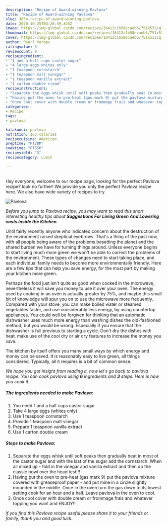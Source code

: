 ```yaml
---
description: "Recipe of Award-winning Pavlova"
title: "Recipe of Award-winning Pavlova"
slug: 3654-recipe-of-award-winning-pavlova
date: 2020-10-25T03:28:59.845Z
image: https://img-global.cpcdn.com/recipes/16412c1b58ecaeb6/751x532cq70/pavlova-recipe-main-photo.jpg
thumbnail: https://img-global.cpcdn.com/recipes/16412c1b58ecaeb6/751x532cq70/pavlova-recipe-main-photo.jpg
cover: https://img-global.cpcdn.com/recipes/16412c1b58ecaeb6/751x532cq70/pavlova-recipe-main-photo.jpg
author: Pearl Vargas
ratingvalue: 3
reviewcount: 9
recipeingredient:
- "1 and a half cups castor sugar"
- "4 large eggs whites only"
- "1 teaspoon cornstarch"
- "1 teaspoon malt vinegar"
- "1 teaspoon vanilla extract"
- "1 carton double cream"
recipeinstructions:
- "Separate the eggs whisk until soft peaks then gradually beat in most of the castor sugar and with the last of the sugar add the cornstarch. When all mixed up - fold in the vinegar and vanilla extract and then do the classic bowl over the head test!!!"
- "Having put the oven to pre-heat (gas mark 9) put the pavlova mixture covered with greaseproof paper - and put mine in a circle slightly mounded in the middle. Once in the oven turn the gas down to its lowest setting cook for an hour and a half. Leave pavlova in the oven to cool."
- "Once cool cover with double cream or frommage frais and whatever topping you want and ENJOY!!"
categories:
- Recipe
tags:
- pavlova

katakunci: pavlova 
nutrition: 163 calories
recipecuisine: American
preptime: "PT28M"
cooktime: "PT55M"
recipeyield: "3"
recipecategory: Lunch

---
```

<br>
Hey everyone, welcome to our recipe page, looking for the perfect Pavlova recipe? look no further! We provide you only the perfect Pavlova recipe here. We also have wide variety of recipes to try.
<br>


![Pavlova](https://img-global.cpcdn.com/recipes/16412c1b58ecaeb6/751x532cq70/pavlova-recipe-main-photo.jpg)

<i>Before you jump to Pavlova recipe, you may want to read this short interesting healthy tips about 
<strong>Suggestions For Living Green And Lowering costs Inside the Kitchen</strong>.</i>
</br>

Until fairly recently anyone who indicated concern about the destruction of the environment raised skeptical eyebrows. That's a thing of the past now, with all people being aware of the problems besetting the planet and the shared burden we have for turning things around. Unless everyone begins to start living much more green we won't be able to correct the problems of the environment. These types of changes need to start taking place, and each individual family needs to become more environmentally friendly. Here are a few tips that can help you save energy, for the most part by making your kitchen more green.

Perhaps the food just isn't quite as good when cooked in the microwave, nevertheless it will save you money to use it over your oven. The energy used by cooking in an oven is actually greater by 75%, and maybe this small bit of knowledge will spur you on to use the microwave more frequently. Compared with your stove, you can make boiled water or steamed vegetables faster, and use considerably less energy, by using countertop appliances. You could well be forgiven for thinking that an automatic dishwasher uses much more energy than washing dishes the old-fashioned method, but you would be wrong. Especially if you ensure that the dishwasher is full previous to starting a cycle. Don't dry the dishes with heat, make use of the cool dry or air dry features to increase the money you save.

The kitchen by itself offers you many small ways by which energy and money can be saved. It is reasonably easy to live green, all things considered. Typically, all it requires is a bit of common sense.


<i>We hope you got insight from reading it, now let's go back to pavlova recipe. You can cook pavlova using <strong>6</strong> ingredients and <strong>3</strong> steps. Here is how you cook it.
</i>

##### The ingredients needed to make Pavlova:

1. You need 1 and a half cups castor sugar
1. Take 4 large eggs (whites only)
1. Use 1 teaspoon cornstarch
1. Provide 1 teaspoon malt vinegar
1. Prepare 1 teaspoon vanilla extract
1. Use 1 carton double cream


##### Steps to make Pavlova:

1. Separate the eggs whisk until soft peaks then gradually beat in most of the castor sugar and with the last of the sugar add the cornstarch. When all mixed up - fold in the vinegar and vanilla extract and then do the classic bowl over the head test!!!
1. Having put the oven to pre-heat (gas mark 9) put the pavlova mixture covered with greaseproof paper - and put mine in a circle slightly mounded in the middle. Once in the oven turn the gas down to its lowest setting cook for an hour and a half. Leave pavlova in the oven to cool.
1. Once cool cover with double cream or frommage frais and whatever topping you want and ENJOY!!


<i>If you find this Pavlova recipe useful please share it to your friends or family, thank you and good luck.</i>
